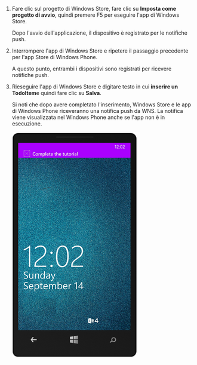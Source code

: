 
1. Fare clic sul progetto di Windows Store, fare clic su **Imposta come progetto di avvio**, quindi premere F5 per eseguire l'app di Windows Store.
    
    Dopo l'avvio dell'applicazione, il dispositivo è registrato per le notifiche push.

2. Interrompere l'app di Windows Store e ripetere il passaggio precedente per l'app Store di Windows Phone.

    A questo punto, entrambi i dispositivi sono registrati per ricevere notifiche push.

3. Rieseguire l'app di Windows Store e digitare testo in cui **inserire un TodoItem**e quindi fare clic su **Salva**.

    Si noti che dopo avere completato l'inserimento, Windows Store e le app di Windows Phone riceveranno una notifica push da WNS. La notifica viene visualizzata nel Windows Phone anche se l'app non è in esecuzione.

    ![](./media/app-service-mobile-windows-universal-test-push/mobile-quickstart-push5-wp8.png)

